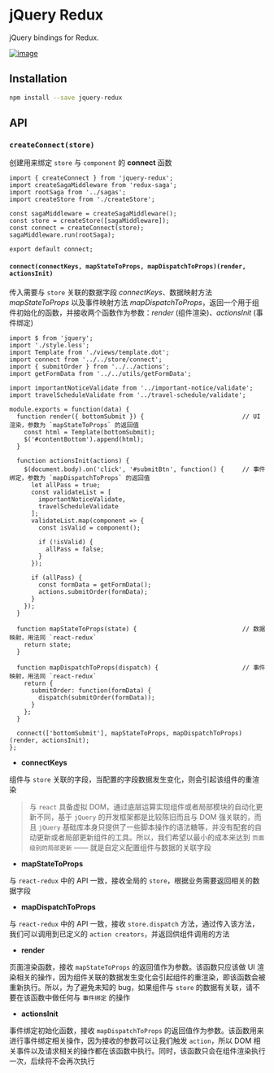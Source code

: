 # jQuery Redux

jQuery bindings for Redux.

[![image](https://img.shields.io/npm/v/jquery-redux.svg)](https://www.npmjs.com/package/jquery-redux)

## Installation

```sh
npm install --save jquery-redux
```

## API

### `createConnect(store)`

创建用来绑定 `store` 与 `component` 的 **connect** 函数

```
import { createConnect } from 'jquery-redux';
import createSagaMiddleware from 'redux-saga';
import rootSaga from '../sagas';
import createStore from './createStore';

const sagaMiddleware = createSagaMiddleware();
const store = createStore([sagaMiddleware]);
const connect = createConnect(store);
sagaMiddleware.run(rootSaga);

export default connect;
```

#### `connect(connectKeys, mapStateToProps, mapDispatchToProps)(render, actionsInit)`

传入需要与 `store` 关联的数据字段 *connectKeys*、数据映射方法 *mapStateToProps* 以及事件映射方法 *mapDispatchToProps*，返回一个用于组件初始化的函数，并接收两个函数作为参数：*render* (组件渲染)、*actionsInit* (事件绑定)

```
import $ from 'jquery';
import './style.less';
import Template from './views/template.dot';
import connect from '../../store/connect';
import { submitOrder } from '../../actions';
import getFormData from '../../utils/getFormData';

import importantNoticeValidate from '../important-notice/validate';
import travelScheduleValidate from '../travel-schedule/validate';

module.exports = function(data) {
  function render({ bottomSubmit }) {                           // UI 渲染，参数为 `mapStateToProps` 的返回值
    const html = Template(bottomSubmit);
    $('#contentBottom').append(html);
  }

  function actionsInit(actions) {
    $(document.body).on('click', '#submitBtn', function() {     // 事件绑定，参数为 `mapDispatchToProps` 的返回值
      let allPass = true;
      const validateList = [
        importantNoticeValidate,
        travelScheduleValidate
      ];
      validateList.map(component => {
        const isValid = component();

        if (!isValid) {
          allPass = false;
        }
      });

      if (allPass) {
        const formData = getFormData();
        actions.submitOrder(formData);
      }
    });
  }

  function mapStateToProps(state) {                             // 数据映射，用法同 `react-redux`           
    return state;
  }

  function mapDispatchToProps(dispatch) {                       // 事件映射，用法同 `react-redux`
    return {
      submitOrder: function(formData) {
        dispatch(submitOrder(formData));
      }
    };
  }

  connect(['bottomSubmit'], mapStateToProps, mapDispatchToProps)(render, actionsInit);
};
```

* **connectKeys**

组件与 `store` 关联的字段，当配置的字段数据发生变化，则会引起该组件的重渲染

> 与 `react` 具备虚拟 DOM，通过底层运算实现组件或者局部模块的自动化更新不同，基于 `jQuery` 的开发框架都是比较陈旧而且与 DOM 强关联的，而且 `jQuery` 基础库本身只提供了一些脚本操作的语法糖等，并没有配套的自动更新或者局部更新组件的工具。所以，我们希望以最小的成本来达到 `页面级别的局部更新` —— 就是自定义配置组件与数据的关联字段

* **mapStateToProps**

与 `react-redux` 中的 API 一致，接收全局的 `store`，根据业务需要返回相关的数据字段

* **mapDispatchToProps**

与 `react-redux` 中的 API 一致，接收 `store.dispatch` 方法，通过传入该方法，我们可以调用到已定义的 `action creators`，并返回供组件调用的方法

* **render**

页面渲染函数，接收 `mapStateToProps` 的返回值作为参数。该函数只应该做 UI 渲染相关的操作，因为组件关联的数据发生变化会引起组件的重渲染，即该函数会被重新执行。所以，为了避免未知的 bug，如果组件与 `store` 的数据有关联，请不要在该函数中做任何与 `事件绑定` 的操作

* **actionsInit**

事件绑定初始化函数，接收 `mapDispatchToProps` 的返回值作为参数。该函数用来进行事件绑定相关操作，因为接收的参数可以让我们触发 `action`，所以 DOM 相关事件以及请求相关的操作都在该函数中执行。同时，该函数只会在组件渲染执行一次，后续将不会再次执行
